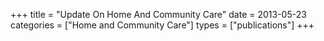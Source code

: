 +++
title = "Update On Home And Community Care"
date = 2013-05-23
categories = ["Home and Community Care"]
types = ["publications"]
+++

